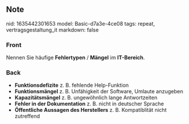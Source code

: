 ## Note
nid: 1635442301653
model: Basic-d7a3e-4ce08
tags: repeat, vertragsgestaltung_it
markdown: false

### Front
Nennen Sie häufige <b>Fehlertypen</b> / <b>Mängel</b> im
<b>IT-Bereich</b>.

### Back
<ul>
  <li><b>Funktionsdefizite</b> z. B. fehlende Help-Funktion
  <li><b>Funktionsmängel</b> z. B. Unfähigkeit der Software,
  Umlaute anzugeben
  <li><b>Kapazitätsmängel</b> z. B. ungewöhnlich lange
  Antwortzeiten
  <li><b>Fehler in der Dokumentation</b> z. B. nicht in deutscher
  Sprache
  <li><b>Öffentliche Aussagen des Herstellers</b> z. B.
  Kompatiblität nicht zutreffend
</ul>
